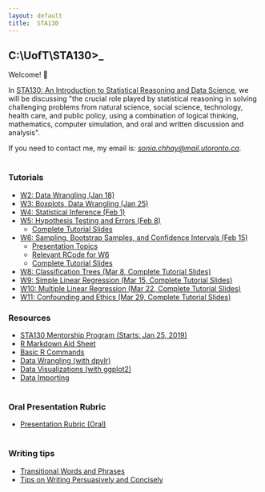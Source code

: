 ```yaml
---
layout: default
title:  STA130
---
```


## C:\UofT\STA130>_

Welcome! 👋 

In [STA130: An Introduction to Statistical Reasoning and Data Science](https://fas.calendar.utoronto.ca/course/sta130h1), we will be discussing "the crucial role played by statistical reasoning in solving challenging problems from natural science, social science, technology, health care, and public policy, using a combination of logical thinking, mathematics, computer simulation, and oral and written discussion and analysis".

If you need to contact me, my email is: _[sonia.chhay@mail.utoronto.ca](mailto:sonia.chhay@mail.utoronto.ca)_.<br/><br/>
### Tutorials
- <a href="{{ 'w2_data_wrangling.pdf'   | relative_url }}">W2: Data Wrangling (Jan 18)</a> 
- <a href="{{ 'w3_boxplots.pdf'   | relative_url }}">W3: Boxplots, Data Wrangling (Jan 25)</a> 
- <a href="{{ 'w4_statistical_inference.pdf'   | relative_url }}">W4: Statistical Inference (Feb 1)</a> 
- <a href="{{ 'w5_hypothesis_testing.pdf'   | relative_url }}">W5: Hypothesis Testing and Errors (Feb 8)</a> <br>
  - <a href="{{ 'w5_updated.pdf'   | relative_url }}">Complete Tutorial Slides</a> 
- <a href="{{ 'w6_bootstrap_ci.pdf'   | relative_url }}">W6: Sampling, Bootstrap Samples, and Confidence Intervals (Feb 15)</a> <br>
  - <a href="{{ 'w6_topics.pdf'   | relative_url }}">Presentation Topics</a> <br>
  - <a href="{{ 'w6_rcode.pdf'   | relative_url }}">Relevant RCode for W6</a> <br>
  - <a href="{{ 'w6_updated.pdf'   | relative_url }}">Complete Tutorial Slides</a> <br>
- <a href="{{ 'w8_classification_trees.pdf'   | relative_url }}">W8: Classification Trees (Mar 8, Complete Tutorial Slides)</a> <br>
- <a href="{{ 'w9_slr.pdf'   | relative_url }}">W9: Simple Linear Regression (Mar 15, Complete Tutorial Slides)</a> <br>
- <a href="{{ 'w10_mlr.pdf'   | relative_url }}">W10: Multiple Linear Regression (Mar 22, Complete Tutorial Slides)</a> <br>
- <a href="{{ 'w11_confounding_ethics.pdf'   | relative_url }}">W11: Confounding and Ethics (Mar 29, Complete Tutorial Slides)</a><br/>

### Resources
- <a href="{{ 'mentorship.pdf'   | relative_url }}">STA130 Mentorship Program (Starts: Jan 25, 2019)</a> 
- <a href="{{ 'rmarkdown.pdf'   | relative_url }}">R Markdown Aid Sheet</a> 
- <a href="{{ 'basic_r.pdf'   | relative_url }}">Basic R Commands</a> 
- <a href="{{ 'data_wrangling.pdf'   | relative_url }}">Data Wrangling (with dpylr)</a> 
- <a href="{{ 'ggplot2_visualization.pdf'   | relative_url }}">Data Visualizations (with ggplot2)</a> 
- <a href="{{ 'data_import.pdf'   | relative_url }}">Data Importing</a> 
<br/><br/>

### Oral Presentation Rubric
- <a href="{{ 'presentation_rubric.pdf'   | relative_url }}">Presentation Rubric (Oral)</a> 
<br/><br/>

### Writing tips
- <a href="{{ 'transitions.pdf'   | relative_url }}">Transitional Words and Phrases</a> 
- <a href="{{ 'writing_concise.pdf'   | relative_url }}">Tips on Writing Persuasively and Concisely</a> 
